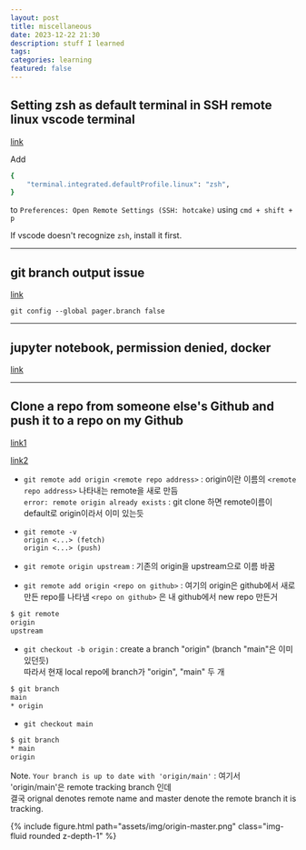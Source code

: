 ```yaml
---
layout: post
title: miscellaneous
date: 2023-12-22 21:30
description: stuff I learned
tags:
categories: learning
featured: false
---
```


## Setting zsh as default terminal in SSH remote linux vscode terminal

[link](https://stackoverflow.com/questions/55978281/how-do-i-configure-a-different-shell-for-a-vs-code-ssh-remote)

Add 
```zsh
{
    "terminal.integrated.defaultProfile.linux": "zsh",
}
```
to `Preferences: Open Remote Settings (SSH: hotcake)` using `cmd + shift + p`

If vscode doesn't recognize `zsh`, install it first.

---

## git branch output issue

[link](https://stackoverflow.com/questions/68413744/my-integrated-vscode-terminal-zsh-opens-git-cli-when-i-type-in-git-branch)

`git config --global pager.branch false`


---

## jupyter notebook, permission denied, docker

[link](https://github.com/jupyter/docker-stacks/issues/1187)

---

## Clone a repo from someone else's Github and push it to a repo on my Github 

[link1](https://stackoverflow.com/questions/18200248/cloning-a-repo-from-someone-elses-github-and-pushing-it-to-a-repo-on-my-github/44076938#44076938)

[link2](https://www.studytonight.com/git-guide/git-origin-master)

* `git remote add origin <remote repo address>` : origin이란 이름의 `<remote repo address>` 나타내는 remote을 새로 만듬\
`error: remote origin already exists` : git clone 하면 remote이름이 default로 origin이라서 이미 있는듯

* `git remote -v`\
`origin <...> (fetch)`\
`origin <...> (push)`

* `git remote origin upstream` : 기존의 origin을 upstream으로 이름 바꿈
* `git remote add origin <repo on github>` : 여기의 origin은 github에서 새로만든 repo를 나타냄
`<repo on github>` 은 내 github에서 new repo 만든거

```bash
$ git remote
origin
upstream
```

* `git checkout -b origin` : create a branch "origin" (branch "main"은 이미 있던듯) \
따라서 현재 local repo에 branch가 "origin", "main" 두 개

```bash
$ git branch
main
* origin
```

* `git checkout main`

```bash
$ git branch
* main
origin
```
                            
Note. `Your branch is up to date with 'origin/main'` : 여기서 'origin/main'은 remote tracking branch 인데\
결국 orignal denotes remote name and master denote the remote branch it is tracking.

<!-- ![Alt text](image.png) -->

<div class="row mt-3">
    <div class="col-sm mt-3 mt-md-0">
        {% include figure.html path="assets/img/origin-master.png" class="img-fluid rounded z-depth-1" %}
    </div>
    <!-- <div class="col-sm mt-3 mt-md-0">
        {% include figure.html path="assets/img/7.jpg" class="img-fluid rounded z-depth-1" %}
    </div> -->
</div>